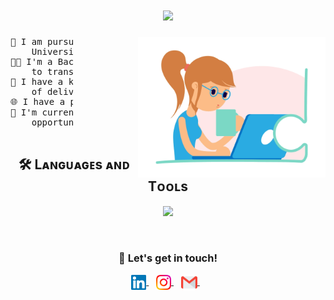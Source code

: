 
<h1 href="https://git.io/typing-svg" align="center">
<img src="https://readme-typing-svg.herokuapp.com/?font=Roboto&weight=900&size=40=true&vCenter=true&width=500&height=70&duration=4000&color=B3B3B3&lines=Hi,+There!+👋;+I'm+Jael!" />
</h1>

<div style="align-items: center;">
    <img align="right"src="https://github.com/Alme24/Alme24/blob/main/Newsfeed.gif" alt="GIF" style="width: 300px; height:180;">
    <pre style="width:100px; margin: 0;">
🏫 I am pursuing a degree in Systems Engineering at the Mayor de San Simon 
    University. 
👩‍💻 I'm a Backend Developer, but I am actively learning Frontend Technologies
    to transition into a Fullstack Developer role.
🔎 I have a keen interest in Quality Assurance (QA) and value the importance
    of delivering high-quality software.
🌐 I have a passion for web development and enjoy creating engaging websites.
🚩 I'm currently learning many things, I believe thateveryday is a learning
    opportunity.
    </pre>
   
</div>
<h2 align="center">🛠 Lᴀɴɢᴜᴀɢᴇs ᴀɴᴅ Tᴏᴏʟs</h2> 
<p align="center">
<img width="500px"  src="https://skillicons.dev/icons?i=py,java,js,php,html,css,laravel,react,vite,nodejs,django,sqlite,mysql,postgres,git,github,figma,notion,selenium,vscode,docker,openstack,postman,linux&perline=10"  />
</p>
<br />

<div align="center">
  <h3><b>🔗 Let's get in touch! </b></h3>
  </div>
<p align="center">
<a href="https://www.linkedin.com/in/jael-alejandra-avendaño-fernandez-0927b12a9/" target="_blank">
  <img align="center" alt="Jael Avendaño | Linkedin" width="24px" src="https://github.com/SatYu26/SatYu26/blob/master/Assets/Linkedin.svg" />
</a> &nbsp;&nbsp;
<a href="https://www.instagram.com/alme_aven24/" target="_blank">
  <img align="center" alt="Jael Avendaño | Instagram" width="24px" src="https://github.com/SatYu26/SatYu26/blob/master/Assets/Instagram.svg" />
</a> &nbsp;&nbsp;
<a href="mailto:jaelaleavendano24@gmail.com" >
  <img align="center" alt="Jael Avendaño | Gmail" width="26px" src="https://github.com/SatYu26/SatYu26/blob/master/Assets/Gmail.svg" />
</a> &nbsp;&nbsp;
